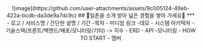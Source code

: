<div align="center">
    ![image](https://github.com/user-attachments/assets/9c005124-49eb-422a-bcdb-da3de9a7dc9c)
  ## 🔦일촌을 소개 받아 넓은 경험을 쌓아 가세요🔦
  ***
  - 로고 / 서비스명 / 간단한 설명 / 기간
  -목차
  - 미디엄 링크
  -데모
  - 시스템 아키텍처
  - 기술스택(프론트/백엔드/배포/모니터링/기타) -> 히수 
  - ERD
  - API
  -모니터링
  - HOW TO START
  - 멤버
</div>
